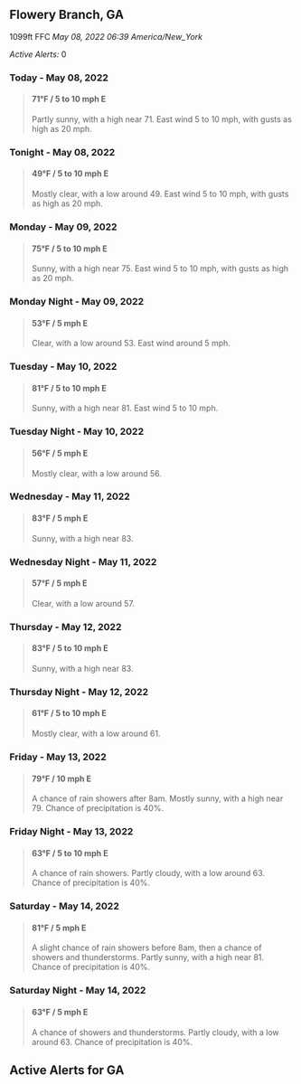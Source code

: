 ## Flowery Branch, GA
1099ft
FFC
*May 08, 2022 06:39 America/New_York*

*Active Alerts:* 0
### Today - May 08, 2022
> #### **71&deg;F** / 5 to 10 mph E
> Partly sunny, with a high near 71. East wind 5 to 10 mph, with gusts as high as 20 mph.

### Tonight - May 08, 2022
> #### **49&deg;F** / 5 to 10 mph E
> Mostly clear, with a low around 49. East wind 5 to 10 mph, with gusts as high as 20 mph.

### Monday - May 09, 2022
> #### **75&deg;F** / 5 to 10 mph E
> Sunny, with a high near 75. East wind 5 to 10 mph, with gusts as high as 20 mph.

### Monday Night - May 09, 2022
> #### **53&deg;F** / 5 mph E
> Clear, with a low around 53. East wind around 5 mph.

### Tuesday - May 10, 2022
> #### **81&deg;F** / 5 to 10 mph E
> Sunny, with a high near 81. East wind 5 to 10 mph.

### Tuesday Night - May 10, 2022
> #### **56&deg;F** / 5 mph E
> Mostly clear, with a low around 56.

### Wednesday - May 11, 2022
> #### **83&deg;F** / 5 mph E
> Sunny, with a high near 83.

### Wednesday Night - May 11, 2022
> #### **57&deg;F** / 5 mph E
> Clear, with a low around 57.

### Thursday - May 12, 2022
> #### **83&deg;F** / 5 to 10 mph E
> Sunny, with a high near 83.

### Thursday Night - May 12, 2022
> #### **61&deg;F** / 5 to 10 mph E
> Mostly clear, with a low around 61.

### Friday - May 13, 2022
> #### **79&deg;F** / 10 mph E
> A chance of rain showers after 8am. Mostly sunny, with a high near 79. Chance of precipitation is 40%.

### Friday Night - May 13, 2022
> #### **63&deg;F** / 5 to 10 mph E
> A chance of rain showers. Partly cloudy, with a low around 63. Chance of precipitation is 40%.

### Saturday - May 14, 2022
> #### **81&deg;F** / 5 mph E
> A slight chance of rain showers before 8am, then a chance of showers and thunderstorms. Partly sunny, with a high near 81. Chance of precipitation is 40%.

### Saturday Night - May 14, 2022
> #### **63&deg;F** / 5 mph E
> A chance of showers and thunderstorms. Partly cloudy, with a low around 63. Chance of precipitation is 40%.

## Active Alerts for GA

